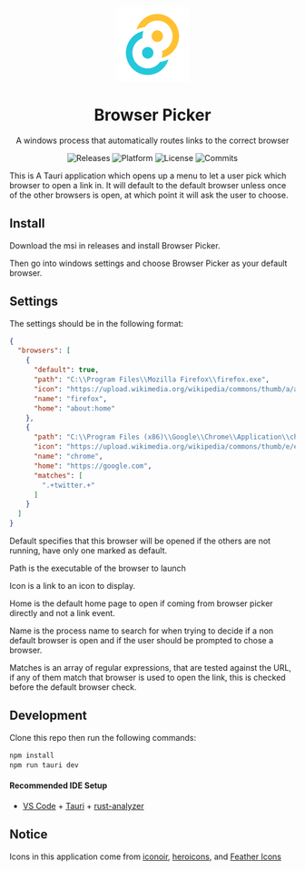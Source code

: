 <div align="center">
  <img width="130" src="src-tauri/icons/icon.png">
  
  <h1>Browser Picker</h1>
  
  <p align="center">A windows process that automatically routes links to the correct browser</p>

  <p align="center">
    <a style="text-decoration:none" href="https://github.com/Joshua-Beatty/Browser-Picker/releases">
      <img src="https://img.shields.io/github/v/release/Joshua-Beatty/Browser-Picker?color=red&label=latest%20version&style=flat-square" alt="Releases" /></a>
    <a style="text-decoration:none">
      <img src="https://img.shields.io/badge/platform-Windows%2010%20%26%2011-blue.svg?style=flat-square" alt="Platform" />
    </a>
    <a style="text-decoration:none">
      <img src="https://img.shields.io/github/license/Joshua-Beatty/Browser-Picker?style=flat-square" alt="License" />
    </a>
    <a style="text-decoration:none" href="https://github.com/Joshua-Beatty/Browser-Picker/commits">
      <img src="https://img.shields.io/github/last-commit/Joshua-Beatty/Browser-Picker?color=orange&style=flat-square" alt="Commits" />
    </a>
  </p>
</div>

This is A Tauri application which opens up a menu to let a user pick which browser to open a link in. It will default to the default browser unless once of the other browsers is open, at which point it will ask the user to choose.

## Install
Download the msi in releases and install Browser Picker.

Then go into windows settings and choose Browser Picker as your default browser. 

## Settings
The settings should be in the following format:
```json
{
  "browsers": [
    {
      "default": true,
      "path": "C:\\Program Files\\Mozilla Firefox\\firefox.exe",
      "icon": "https://upload.wikimedia.org/wikipedia/commons/thumb/a/a0/Firefox_logo%2C_2019.svg/1971px-Firefox_logo%2C_2019.svg.png",
      "name": "firefox",
      "home": "about:home"
    },
    {
      "path": "C:\\Program Files (x86)\\Google\\Chrome\\Application\\chrome.exe",
      "icon": "https://upload.wikimedia.org/wikipedia/commons/thumb/e/e1/Google_Chrome_icon_%28February_2022%29.svg/480px-Google_Chrome_icon_%28February_2022%29.svg.png",
      "name": "chrome",
      "home": "https://google.com",
      "matches": [
        ".+twitter.+"
      ]
    }
  ]
}
```
Default specifies that this browser will be opened if the others are not running, have only one marked as default. 

Path is the executable of the browser to launch

Icon is a link to an icon to display. 

Home is the default home page to open if coming from browser picker directly and not a link event. 

Name is the process name to search for when trying to decide if a non default browser is open and if the user should be prompted to chose a browser.

Matches is an array of regular expressions, that are tested against the URL, if any of them match that browser is used to open the link, this is checked before the default browser check.


## Development
Clone this repo then run the following commands:
```bash
npm install
npm run tauri dev
```

#### Recommended IDE Setup

- [VS Code](https://code.visualstudio.com/) + [Tauri](https://marketplace.visualstudio.com/items?itemName=tauri-apps.tauri-vscode) + [rust-analyzer](https://marketplace.visualstudio.com/items?itemName=rust-lang.rust-analyzer)

## Notice

Icons in this application come from [iconoir](https://github.com/iconoir-icons/iconoir/blob/main/LICENSE), [heroicons](https://github.com/iconoir-icons/iconoir/blob/main/LICENSE), and  [Feather Icons](https://github.com/feathericons/feather/blob/main/LICENSE)
